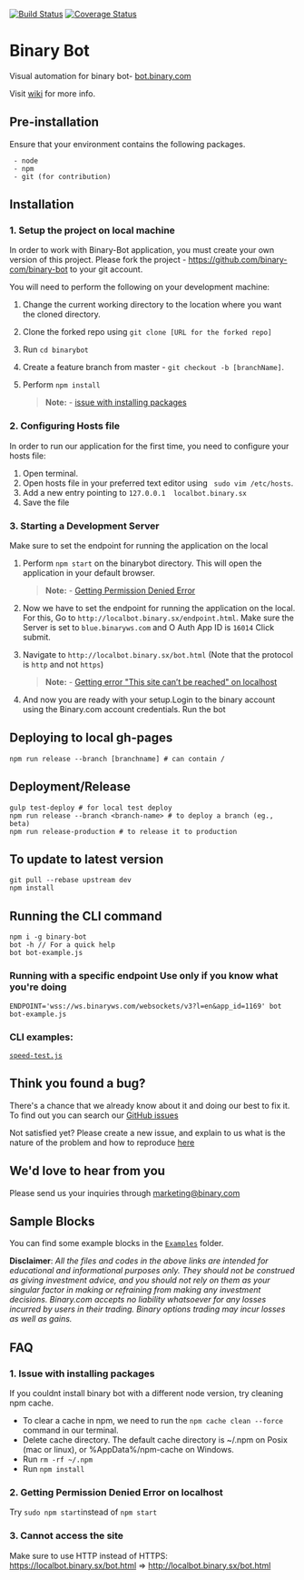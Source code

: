 [![Build Status](https://travis-ci.org/binary-com/binary-bot.svg?branch=master)](https://travis-ci.org/binary-com/binary-bot)
[![Coverage Status](https://coveralls.io/repos/github/binary-com/binary-bot/badge.svg?branch=master)](https://coveralls.io/github/binary-com/binary-bot?branch=master)

# Binary Bot

Visual automation for binary bot- [bot.binary.com](https://bot.binary.com)

Visit [wiki](https://github.com/binary-com/binary-bot/wiki) for more info.


## Pre-installation
Ensure that your environment contains the following packages.
``` 
 - node
 - npm
 - git (for contribution)
 ```
 ## Installation

### 1. Setup the project on local machine

In order to work with Binary-Bot application, you must create your own version of this project. Please fork the project - https://github.com/binary-com/binary-bot to your git account.

You will need to perform the following on your development machine:
1. Change the current working directory to the location where you want the cloned directory.
2. Clone the forked repo using ```git clone [URL for the forked repo]```
3. Run ```cd binarybot```
4. Create a feature branch from master -  ```git checkout -b [branchName]```.
5. Perform ```npm install```

    >**Note:** - [issue with installing packages](#q1)
### 2. Configuring Hosts file
In order to run our application for the first time, you need to configure your hosts file:

1. Open terminal.
2. Open hosts file in your preferred text editor using ``` sudo vim /etc/hosts```.
3. Add a new entry pointing to ```127.0.0.1  localbot.binary.sx```
4. Save the file


### 3. Starting a Development Server
Make sure to set the endpoint for running the application on the local

 1. Perform ```npm start``` on the binarybot directory. This will open the application in your default browser.
 
     >**Note:** - [Getting Permission Denied Error](#q2)

2. Now we have to set the endpoint for running the application on the local.
   For this, Go to ```http://localbot.binary.sx/endpoint.html```. Make sure the Server is set to ```blue.binaryws.com``` and O Auth App ID is ```16014```
   Click submit.
   
3.  Navigate to ```http://localbot.binary.sx/bot.html``` (Note that the protocol is ```http``` and not ```https```)

    >**Note:** - [Getting error "This site can’t be reached" on localhost](#q3)

4. And now you are ready with your setup.Login to the binary account using the Binary.com account credentials. Run the bot



## Deploying to local gh-pages

```
npm run release --branch [branchname] # can contain /
```
## Deployment/Release

```
gulp test-deploy # for local test deploy
npm run release --branch <branch-name> # to deploy a branch (eg., beta)
npm run release-production # to release it to production
```
## To update to latest version

```
git pull --rebase upstream dev
npm install
```
## Running the CLI command

```
npm i -g binary-bot
bot -h // For a quick help
bot bot-example.js
```

### Running with a specific endpoint **Use only if you know what you're doing**

```
ENDPOINT='wss://ws.binaryws.com/websockets/v3?l=en&app_id=1169' bot bot-example.js
```

### CLI examples:
[`speed-test.js`](https://github.com/binary-com/binary-bot/blob/master/cli-examples/speed-test.js)

## Think you found a bug?

There's a chance that we already know about it and doing our best to fix it. To find out you can search our [GitHub issues](https://github.com/binary-com/binary-bot/issues)

Not satisfied yet? Please create a new issue, and explain to us what is the nature of the problem and how to reproduce [here](https://github.com/binary-com/binary-bot/issues/new)

## We'd love to hear from you

Please send us your inquiries through marketing@binary.com

## Sample Blocks

You can find some example blocks in the [`Examples`](/examples) folder.

**Disclaimer**: _All the files and codes in the above links are intended for educational and informational purposes only. They should not be construed as giving investment advice, and you should not rely on them as your singular factor in making or refraining from making any investment decisions. Binary.com accepts no liability whatsoever for any losses incurred by users in their trading. Binary options trading may incur losses as well as gains._


## FAQ

### <a name='q1'> 1. Issue with installing packages</a>
If you couldnt install binary bot with a different node version, try cleaning npm cache.
 - To clear a cache in npm, we need to run the ```npm cache clean --force``` command in our terminal.
 - Delete cache directory. The default cache directory is ~/.npm on Posix (mac or linux), or %AppData%/npm-cache on Windows.
 - Run ```rm -rf ~/.npm``` 
 - Run ```npm install```

### <a name='q2'> 2. Getting Permission Denied Error on localhost</a>
Try ```sudo npm start```instead of ```npm start```

### <a name='q3'>3. Cannot access the site</a>
 Make sure to use HTTP instead of HTTPS: https://localbot.binary.sx/bot.html  => http://localbot.binary.sx/bot.html


